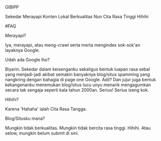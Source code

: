 GIBIPP

Sekedar Merayapi Konten Lokal Berkualitas Nun Cita Rasa Tinggi Hihihi


#FAQ

Merayapi?

Iya, merayapi, atau meng-crawl serta merta mengindex sok-sok'an layaknya Google.


Udah ada Google lho?

Biyarin. Sekedar dalam keisenganku sekaligus bentuk luapan rasa sebal yang menjadi-jadi akibat semakin banyaknya blog/situs spamming yang nangkring dengan bahagia di page one Google. Adil? Dan jujur juga bentuk kekangenanku menemukan blog/situs lucu unyu menarik mengagumkan secara tak sengaja seperti kala tahun 2000an. Serius! Serius iseng kok.

Hihihi?

Karena 'Hahaha' ialah Cita Rasa Tangga.

Blog/Situsku mana?

Mungkin tidak berkualitas. Mungkin tidak bercita rasa tinggi. Hihihi. Atau selow, mungkin belum submit di sini.